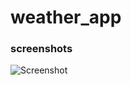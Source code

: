 # weather_app

### screenshots
![Screenshot](https://raw.github.com/val3rkq/weather_app/master/screens/homescreen.png})